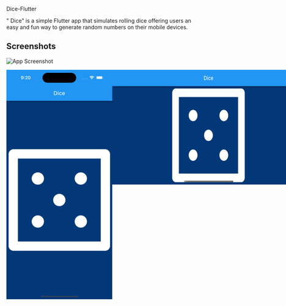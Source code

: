 
Dice-Flutter

" Dice" is a simple Flutter app that simulates rolling dice  offering users an easy and fun way to generate random numbers on their mobile devices.


## Screenshots

![App Screenshot](https://github.com/amit2303/Dice/blob/main/screenshots/Screenshot%202023-10-05%20at%209.20.18%E2%80%AFPM.png)

<div style="display:flex; justify-content:space-around;">
  <img src="https://github.com/amit2303/Dice/blob/main/screenshots/Simulator%20Screenshot%20-%20iPhone%2015%20-%202023-10-05%20at%2021.20.19.png" alt="App Screenshot 1" width="300" height="600">
  <img src="https://github.com/amit2303/Dice/blob/main/screenshots/Simulator%20Screenshot%20-%20iPhone%2015%20-%202023-10-05%20at%2021.20.22.png" alt="App Screenshot 2" width="600" height="300">
</div>



